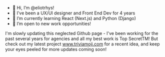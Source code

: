 - 👋 Hi, I’m @eliotrhys!
- 👀 I’ve been a UX/UI designer and Front End Dev for 4 years
- 🌱 I’m currently learning React (Next.js) and Python (Django)
- 💞️ I’m open to new work opportunities!

I'm slowly updating this neglected Github page - I've been working for the past several years for agencies and all my best work is Top SecretTM! But check out my latest project www.triviamoji.com for a recent idea, and keep your eyes peeled for more updates coming soon!
